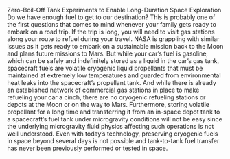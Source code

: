 Zero-Boil-Off Tank Experiments to Enable Long-Duration Space Exploration 
 Do we have enough fuel to get to our destination? This is probably one of the first questions that comes to mind whenever your family gets ready to embark on a road trip. If the trip is long, you will need to visit gas stations along your route to refuel during your travel. NASA is grappling with similar issues as it gets ready to embark on a sustainable mission back to the Moon and plans future missions to Mars. But while your car’s fuel is gasoline, which can be safely and indefinitely stored as a liquid in the car’s gas tank, spacecraft fuels are volatile cryogenic liquid propellants that must be maintained at extremely low temperatures and guarded from environmental heat leaks into the spacecraft’s propellant tank. And while there is already an established network of commercial gas stations in place to make refueling your car a cinch, there are no cryogenic refueling stations or depots at the Moon or on the way to Mars. Furthermore, storing volatile propellant for a long time and transferring it from an in-space depot tank to a spacecraft’s fuel tank under microgravity conditions will not be easy since the underlying microgravity fluid physics affecting such operations is not well understood. Even with today’s technology, preserving cryogenic fuels in space beyond several days is not possible and tank-to-tank fuel transfer has never been previously performed or tested in space.